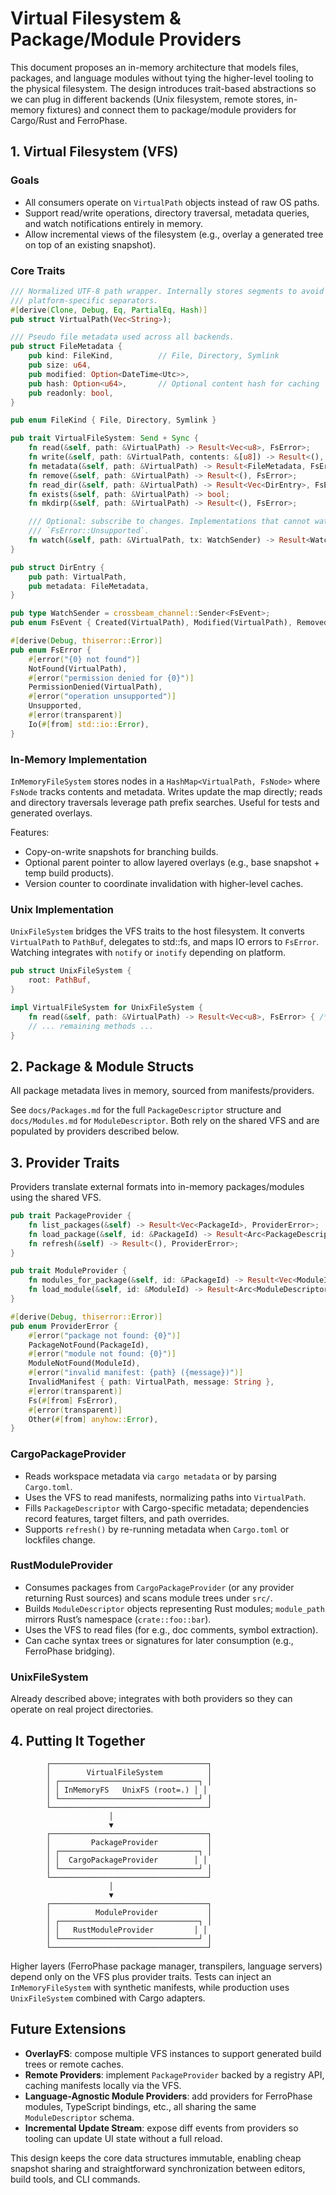 # Virtual Filesystem & Package/Module Providers

This document proposes an in-memory architecture that models files, packages,
and language modules without tying the higher-level tooling to the physical
filesystem. The design introduces trait-based abstractions so we can plug in
different backends (Unix filesystem, remote stores, in-memory fixtures) and
connect them to package/module providers for Cargo/Rust and FerroPhase.

## 1. Virtual Filesystem (VFS)

### Goals

- All consumers operate on `VirtualPath` objects instead of raw OS paths.
- Support read/write operations, directory traversal, metadata queries, and
  watch notifications entirely in memory.
- Allow incremental views of the filesystem (e.g., overlay a generated tree on
  top of an existing snapshot).

### Core Traits

```rust
/// Normalized UTF-8 path wrapper. Internally stores segments to avoid
/// platform-specific separators.
#[derive(Clone, Debug, Eq, PartialEq, Hash)]
pub struct VirtualPath(Vec<String>);

/// Pseudo file metadata used across all backends.
pub struct FileMetadata {
    pub kind: FileKind,          // File, Directory, Symlink
    pub size: u64,
    pub modified: Option<DateTime<Utc>>,
    pub hash: Option<u64>,       // Optional content hash for caching
    pub readonly: bool,
}

pub enum FileKind { File, Directory, Symlink }

pub trait VirtualFileSystem: Send + Sync {
    fn read(&self, path: &VirtualPath) -> Result<Vec<u8>, FsError>;
    fn write(&self, path: &VirtualPath, contents: &[u8]) -> Result<(), FsError>;
    fn metadata(&self, path: &VirtualPath) -> Result<FileMetadata, FsError>;
    fn remove(&self, path: &VirtualPath) -> Result<(), FsError>;
    fn read_dir(&self, path: &VirtualPath) -> Result<Vec<DirEntry>, FsError>;
    fn exists(&self, path: &VirtualPath) -> bool;
    fn mkdirp(&self, path: &VirtualPath) -> Result<(), FsError>;

    /// Optional: subscribe to changes. Implementations that cannot watch return
    /// `FsError::Unsupported`.
    fn watch(&self, path: &VirtualPath, tx: WatchSender) -> Result<WatchGuard, FsError>;
}

pub struct DirEntry {
    pub path: VirtualPath,
    pub metadata: FileMetadata,
}

pub type WatchSender = crossbeam_channel::Sender<FsEvent>;
pub enum FsEvent { Created(VirtualPath), Modified(VirtualPath), Removed(VirtualPath) }

#[derive(Debug, thiserror::Error)]
pub enum FsError {
    #[error("{0} not found")]
    NotFound(VirtualPath),
    #[error("permission denied for {0}")]
    PermissionDenied(VirtualPath),
    #[error("operation unsupported")]
    Unsupported,
    #[error(transparent)]
    Io(#[from] std::io::Error),
}
```

### In-Memory Implementation

`InMemoryFileSystem` stores nodes in a `HashMap<VirtualPath, FsNode>` where
`FsNode` tracks contents and metadata. Writes update the map directly; reads and
directory traversals leverage path prefix searches. Useful for tests and
generated overlays.

Features:

- Copy-on-write snapshots for branching builds.
- Optional parent pointer to allow layered overlays (e.g., base snapshot + temp
  build products).
- Version counter to coordinate invalidation with higher-level caches.

### Unix Implementation

`UnixFileSystem` bridges the VFS traits to the host filesystem. It converts
`VirtualPath` to `PathBuf`, delegates to std::fs, and maps IO errors to
`FsError`. Watching integrates with `notify` or `inotify` depending on
platform.

```rust
pub struct UnixFileSystem {
    root: PathBuf,
}

impl VirtualFileSystem for UnixFileSystem {
    fn read(&self, path: &VirtualPath) -> Result<Vec<u8>, FsError> { /* ... */ }
    // ... remaining methods ...
}
```

## 2. Package & Module Structs

All package metadata lives in memory, sourced from manifests/providers.

See `docs/Packages.md` for the full `PackageDescriptor` structure and
`docs/Modules.md` for `ModuleDescriptor`. Both rely on the shared VFS and are
populated by providers described below.

## 3. Provider Traits

Providers translate external formats into in-memory packages/modules using the
shared VFS.

```rust
pub trait PackageProvider {
    fn list_packages(&self) -> Result<Vec<PackageId>, ProviderError>;
    fn load_package(&self, id: &PackageId) -> Result<Arc<PackageDescriptor>, ProviderError>;
    fn refresh(&self) -> Result<(), ProviderError>;
}

pub trait ModuleProvider {
    fn modules_for_package(&self, id: &PackageId) -> Result<Vec<ModuleId>, ProviderError>;
    fn load_module(&self, id: &ModuleId) -> Result<Arc<ModuleDescriptor>, ProviderError>;
}

#[derive(Debug, thiserror::Error)]
pub enum ProviderError {
    #[error("package not found: {0}")]
    PackageNotFound(PackageId),
    #[error("module not found: {0}")]
    ModuleNotFound(ModuleId),
    #[error("invalid manifest: {path} ({message})")]
    InvalidManifest { path: VirtualPath, message: String },
    #[error(transparent)]
    Fs(#[from] FsError),
    #[error(transparent)]
    Other(#[from] anyhow::Error),
}
```

### CargoPackageProvider

- Reads workspace metadata via `cargo metadata` or by parsing `Cargo.toml`.
- Uses the VFS to read manifests, normalizing paths into `VirtualPath`.
- Fills `PackageDescriptor` with Cargo-specific metadata; dependencies record
  features, target filters, and path overrides.
- Supports `refresh()` by re-running metadata when `Cargo.toml` or lockfiles
  change.

### RustModuleProvider

- Consumes packages from `CargoPackageProvider` (or any provider returning Rust
  sources) and scans module trees under `src/`.
- Builds `ModuleDescriptor` objects representing Rust modules; `module_path`
  mirrors Rust’s namespace (`crate::foo::bar`).
- Uses the VFS to read files (for e.g., doc comments, symbol extraction).
- Can cache syntax trees or signatures for later consumption (e.g., FerroPhase
  bridging).

### UnixFileSystem

Already described above; integrates with both providers so they can operate on
real project directories.

## 4. Putting It Together

```
        ┌───────────────────────────────────┐
        │        VirtualFileSystem          │
        │ ┌───────────────────────────────┐ │
        │ │ InMemoryFS   UnixFS (root=.) │ │
        │ └───────────────────────────────┘ │
        └───────────────────────────────────┘
                      │
                      ▼
        ┌───────────────────────────────────┐
        │         PackageProvider           │
        │ ┌───────────────────────────────┐ │
        │ │  CargoPackageProvider        │ │
        │ └───────────────────────────────┘ │
        └───────────────────────────────────┘
                      │
                      ▼
        ┌───────────────────────────────────┐
        │          ModuleProvider           │
        │ ┌───────────────────────────────┐ │
        │ │   RustModuleProvider         │ │
        │ └───────────────────────────────┘ │
        └───────────────────────────────────┘
```

Higher layers (FerroPhase package manager, transpilers, language servers) depend
only on the VFS plus provider traits. Tests can inject an `InMemoryFileSystem`
with synthetic manifests, while production uses `UnixFileSystem` combined with
Cargo adapters.

## Future Extensions

- **OverlayFS**: compose multiple VFS instances to support generated build
  trees or remote caches.
- **Remote Providers**: implement `PackageProvider` backed by a registry API,
  caching manifests locally via the VFS.
- **Language-Agnostic Module Providers**: add providers for FerroPhase modules,
  TypeScript bindings, etc., all sharing the same `ModuleDescriptor` schema.
- **Incremental Update Stream**: expose diff events from providers so tooling
  can update UI state without a full reload.

This design keeps the core data structures immutable, enabling cheap snapshot
sharing and straightforward synchronization between editors, build tools, and
CLI commands.
